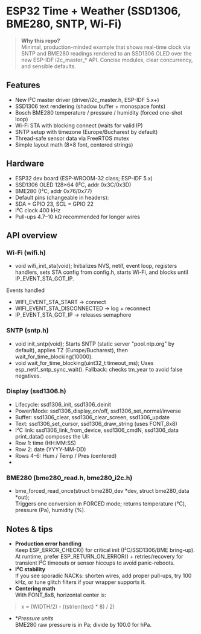 # ESP32 Time + Weather (SSD1306, BME280, SNTP, Wi-Fi)

> **Why this repo?**  
Minimal, production-minded example that shows real-time clock via SNTP and BME280 readings rendered to an SSD1306 OLED over the new ESP-IDF i2c_master_* API. Concise modules, clear concurrency, and sensible defaults.

## Features

- New I²C master driver (driver/i2c_master.h, ESP-IDF 5.x+)
- SSD1306 text rendering (shadow buffer + monospace fonts)
- Bosch BME280 temperature / pressure / humidity (forced one-shot loop)
- Wi-Fi STA with blocking connect (waits for valid IP)
- SNTP setup with timezone (Europe/Bucharest by default)
- Thread-safe sensor data via FreeRTOS mutex
- Simple layout math (8×8 font, centered strings)

## Hardware

- ESP32 dev board (ESP-WROOM-32 class; ESP-IDF 5.x)
- SSD1306 OLED 128×64 (I²C, addr 0x3C/0x3D)
- BME280 (I²C, addr 0x76/0x77)
- Default pins (changeable in headers):
- SDA = GPIO 23, SCL = GPIO 22
- I²C clock 400 kHz
- Pull-ups 4.7–10 kΩ recommended for longer wires

## API overview
### Wi-Fi (wifi.h)
- void wifi_init_sta(void);
Initializes NVS, netif, event loop, registers handlers, sets STA config from config.h, starts Wi-Fi, and blocks until IP_EVENT_STA_GOT_IP.  
  
Events handled
- WIFI_EVENT_STA_START → connect
- WIFI_EVENT_STA_DISCONNECTED → log + reconnect
- IP_EVENT_STA_GOT_IP → releases semaphore

### SNTP (sntp.h)
- void init_sntp(void);
Starts SNTP (static server "pool.ntp.org" by default), applies TZ (Europe/Bucharest), then wait_for_time_blocking(10000).
- void wait_for_time_blocking(uint32_t timeout_ms);
Uses esp_netif_sntp_sync_wait(). Fallback: checks tm_year to avoid false negatives.

### Display (ssd1306.h)
- Lifecycle: ssd1306_init, ssd1306_deinit
- Power/Mode: ssd1306_display_on/off, ssd1306_set_normal/inverse
- Buffer: ssd1306_clear, ssd1306_clear_screen, ssd1306_update
- Text: ssd1306_set_cursor, ssd1306_draw_string (uses FONT_8x8)
- I²C link: ssd1306_link_from_device, ssd1306_cmdN, ssd1306_data  
print_data() composes the UI:
- Row 1: time (HH:MM:SS)
- Row 2: date (YYYY-MM-DD)
- Rows 4–6: Hum / Temp / Pres (centered)
- 
### BME280 (bme280_read.h, bme280_i2c.h)
- bme_forced_read_once(struct bme280_dev *dev, struct bme280_data *out);  
Triggers one conversion in FORCED mode; returns temperature (°C), pressure (Pa), humidity (%).

## Notes & tips

- **Production error handling**  
Keep ESP_ERROR_CHECK() for critical init (I²C/SSD1306/BME bring-up).
At runtime, prefer ESP_RETURN_ON_ERROR() + retries/recovery for transient I²C timeouts or sensor hiccups to avoid panic-reboots.
- **I²C stability**  
If you see sporadic NACKs: shorten wires, add proper pull-ups, try 100 kHz, or tune glitch filters if your wrapper supports it.
- **Centering math**  
With FONT_8x8, horizontal center is:
> x = (WIDTH/2) - ((strlen(text) * 8) / 2)
- **Pressure units*  
BME280 raw pressure is in Pa; divide by 100.0 for hPa.
